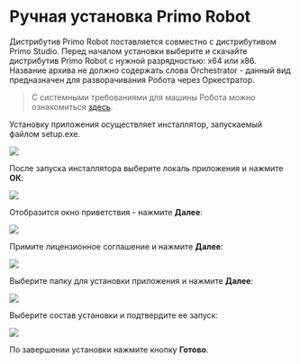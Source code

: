 # Ручная установка Primo Robot

Дистрибутив Primo Robot поставляется совместно с дистрибутивом Primo Studio. Перед началом установки выберите и скачайте дистрибутив Primo Robot с нужной разрядностью: x64 или x86. Название архива не должно содержать слова Orchestrator - данный вид предназначен для разворачивания Робота через Оркестратор.

> С системными требованиями для машины Робота можно ознакомиться [здесь](https://docs.primo-rpa.ru/primo-rpa/primo-studio/systemreq).

Установку приложения осуществляет инсталлятор, запускаемый файлом setup.exe. 

![](<../../.gitbook/assets/Инсталлятор Робота.png>)

После запуска инсталлятора выберите локаль приложения и нажмите **ОК**:

![](<../../.gitbook/assets/Установка робота. Локаль.png>)

Отобразится окно приветствия - нажмите **Далее**:

![](<../../.gitbook/assets/Установка Робота. Приветствие.png>)

Примите лицензионное соглашение и нажмите **Далее**:

![](<../../.gitbook/assets/Установка Робота. Соглашение.png>)

Выберите папку для установки приложения и нажмите **Далее**:

![](<../../.gitbook/assets/Установка Робота. Папка назначения.png>)

Выберите состав установки и подтвердите ее запуск:

![](<../../.gitbook/assets/Установка Робота. Состав.png>)

По завершении установки нажмите кнопку **Готово**. 

